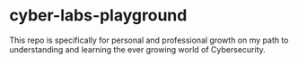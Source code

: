 # cyber-labs-playground
This repo is specifically for personal and professional growth on my path to understanding and learning the ever growing world of Cybersecurity. 
